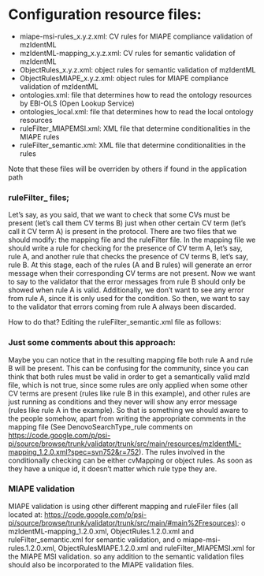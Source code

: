 # Configuration resource files:
- miape-msi-rules_x.y.z.xml:	CV rules for MIAPE compliance validation of mzIdentML
- mzIdentML-mapping_x.y.z.xml:	CV rules for semantic validation of mzIdentML
- ObjectRules_x.y.z.xml:		object rules for semantic validation of mzIdentML
- ObjectRulesMIAPE_x.y.z.xml:	object rules for MIAPE compliance validation of mzIdentML
- ontologies.xml:				file that determines how to read the ontology resources by EBI-OLS (Open Lookup Service)
- ontologies_local.xml:			file that determines how to read the local ontology resources
- ruleFilter_MIAPEMSI.xml:		XML file that determine conditionalities in the MIAPE rules
- ruleFilter_semantic.xml:		XML file that determine conditionalities in the rules

Note that these files will be overriden by others if found in the application path

### ruleFilter_ files;
Let’s say, as you said, that we want to check that some CVs must be present (let’s call them CV terms B) just when other certain CV term (let’s call it CV term A) is present in the protocol.
There are two files that we should modify: the mapping file and the ruleFilter file.
In the mapping file we should write a rule for checking for the presence of CV term A, let’s say, rule A, and another rule that checks the presence of CV terms B, let’s say, rule B. At this stage, each of the rules (A and B rules) will generate an error message when their corresponding CV terms are not present.
Now we want to say to the validator that the error messages from rule B should only be showed when rule A is valid. Additionally, we don’t want to see any error from rule A, since it is only used for the condition. So then, we want to say to the validator that errors coming from rule A always been discarded.

How to do that? Editing the ruleFilter_semantic.xml file as follows:
<ruleFilter xmlns:xsi="http://www.w3.org/2001/XMLSchema-instance" xsi:noNamespaceSchemaLocation="http://proteo.cnb.csic.es/miape-api/schemas/ruleFilter_v1.4.xsd">
	<ruleConditions>
		<ruleCondition valid="true" id="rule A">
			<ruleToSkip id="rule A">
		</ruleCondition>
		<ruleCondition valid="false" id="rule A">
			<ruleToSkip id="rule B"/>
			<ruleToSkip id="rule A">
		</ruleCondition>    
	</ruleConditions>
</ruleFilter>

### Just some comments about this approach:
Maybe you can notice that in the resulting mapping file both rule A and rule B will be present. This can be confusing for the community, since you can think that both rules must be valid in order to get a semantically valid mzId file, which is not true, since some rules are only applied when some other CV terms are present (rules like rule B in this example),
and other rules are just running as conditions and they never will show any error message (rules like rule A in the example). So that is something we should aware to the people somehow, apart from writing the appropriate comments in the mapping file (See DenovoSearchType_rule comments on https://code.google.com/p/psi-pi/source/browse/trunk/validator/trunk/src/main/resources/mzIdentML-mapping_1.2.0.xml?spec=svn752&r=752).
The rules involved in the conditionally checking can be either cvMapping or object rules. As soon as they have a unique id, it doesn’t matter which rule type they are.

### MIAPE validation
MIAPE validation is using other different mapping and ruleFiler files (all located at: https://code.google.com/p/psi-pi/source/browse/trunk/validator/trunk/src/main/#main%2Fresources):
o   mzIdentML-mapping_1.2.0.xml, ObjectRules.1.2.0.xml and ruleFilter_semantic.xml for semantic validation, and
o   miape-msi-rules.1.2.0.xml, ObjectRulesMIAPE.1.2.0.xml and  ruleFilter_MIAPEMSI.xml for the MIAPE MSI validation.
so any addition to the semantic validation files should also be incorporated to the MIAPE validation files.